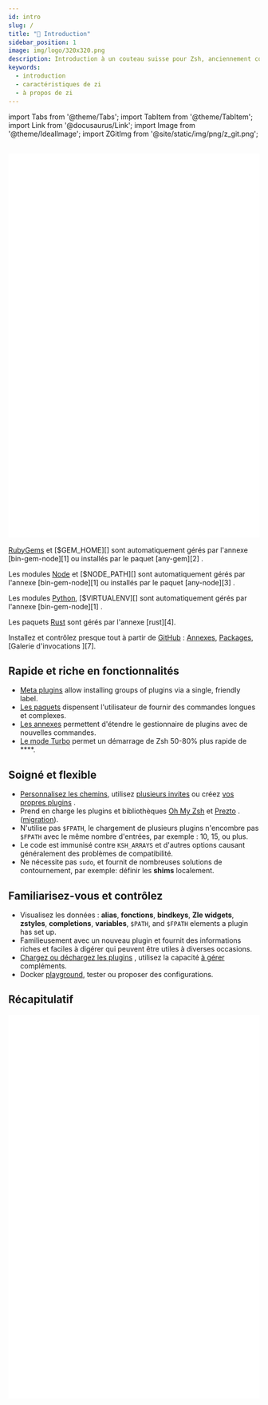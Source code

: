 ```yaml
---
id: intro
slug: /
title: "🎉 Introduction"
sidebar_position: 1
image: img/logo/320x320.png
description: Introduction à un couteau suisse pour Zsh, anciennement connu sous le nom de zplugin, zinit.
keywords:
  - introduction
  - caractéristiques de zi
  - à propos de zi
---
```


import Tabs from '@theme/Tabs'; import TabItem from '@theme/TabItem';
import Link from '@docusaurus/Link';
import Image from '@theme/IdealImage';
import ZGitImg from '@site/static/img/png/z_git.png';

<div className="ScreenView">
  <Image img={ZGitImg} />
</div>
<div className="ScreenView">
  <Link href="https://github.com/orgs/z-shell/">
    <img
      width="1024"
      height="768"
      alt="Statistiques de l'organisation Z-Shell"
      src="https://raw.githubusercontent.com/z-shell/.github/main/metrics/metrics.svg"
     />
  </Link>
</div>

<Tabs>
  <TabItem value="gems" label="RubyGems">

[RubyGems](https://rubygems.org) et [$GEM_HOME][] sont automatiquement gérés par l'annexe [bin-gem-node][1] ou installés par le paquet [any-gem][2] .

  </TabItem>
  <TabItem value="node" label="Node">

Les modules [Node](https://www.npmjs.com) et [$NODE_PATH][] sont automatiquement gérés par l'annexe [bin-gem-node][1] ou installés par le paquet [any-node][3] .

  </TabItem>
  <TabItem value="pip" label="Python">

Les modules [Python](https://python.org), [$VIRTUALENV][] sont automatiquement gérés par l'annexe [bin-gem-node][1] .

  </TabItem>
  <TabItem value="rust" label="Rust">

Les paquets [Rust](https://crates.io) sont gérés par l'annexe [rust][4].

  </TabItem>
  <TabItem value="github" label="GitHub" default>

Installez et contrôlez presque tout à partir de [GitHub](https://github.com) : [Annexes][5], [Packages][6], [Galerie d'invocations
][7].

</TabItem>
</Tabs>

## <i class="fa-solid fa-spinner fa-spin-pulse"></i> Rapide et riche en fonctionnalités

- [Meta plugins][16] allow installing groups of plugins via a single, friendly label.
- [Les paquets][6] dispensent l'utilisateur de fournir des commandes longues et complexes.
- [Les annexes][5] permettent d'étendre le gestionnaire de plugins avec de nouvelles commandes.
- [Le mode Turbo][8] permet un démarrage de Zsh 50-80% plus rapide de ****.

## <i className="fa-beat" class="fa-solid fa-heart fa-beat"></i> Soigné et flexible

- [Personnalisez les chemins][9], utilisez [plusieurs invites][10] ou créez [vos propres plugins][11] .
- Prend en charge les plugins et bibliothèques [Oh My Zsh][12] et [Prezto][12] . ([migration][13]).
- N'utilise pas `$FPATH`, le chargement de plusieurs plugins n'encombre pas `$FPATH` avec le même nombre d'entrées, par exemple : 10, 15, ou plus.
- Le code est immunisé contre `KSH_ARRAYS` et d'autres options causant généralement des problèmes de compatibilité.
- Ne nécessite pas `sudo`, et fournit de nombreuses solutions de contournement, par exemple: définir les **shims** localement.

## <i className="fa-beat-fade" class="fa-solid fa-circle-info fa-beat-fade"></i> Familiarisez-vous et contrôlez

- Visualisez les données : **alias**, **fonctions**, **bindkeys**, **Zle widgets**, **zstyles**, **completions**, **variables**, `$PATH`, and `$FPATH` elements a plugin has set up.
- Familieusement avec un nouveau plugin et fournit des informations riches et faciles à digérer qui peuvent être utiles à diverses occasions.
- [Chargez ou déchargez les plugins][14] , utilisez la capacité [à gérer][15] compléments.
- Docker [playground][], tester ou proposer des configurations.

## <i class="fa-solid fa-list-check"></i> Récapitulatif

<div className="ScreenView">
  <Link href="https://github.com/orgs/z-shell/projects/">
    <img
      width="1024"
      height="768"
      alt="Suivi de l'organisation Z-Shell"
      src="https://raw.githubusercontent.com/z-shell/.github/main/metrics/plugin/followup/followup.svg"
    />
  </Link>
</div>

<!-- end-of-file -->

[5]: /ecosystem/annexes
[6]: /ecosystem/packages
[8]: /docs/getting_started/overview#turbo-mode-zsh--53
[13]: /docs/getting_started/migration
[9]: /docs/guides/customization#-customizing-paths
[10]: /docs/guides/customization#-multiple-prompts
[16]: /search?q=meta+plugins
[11]: /docs/guides/customization#-non-github-local-plugins
[12]: /docs/getting_started/overview#oh-my-zsh-prezto
[12]: /docs/getting_started/overview#oh-my-zsh-prezto
[14]: /docs/guides/commands#loading-and-unloading
[15]: /docs/guides/commands#completions-management
[playground]: https://github.com/z-shell/playground
